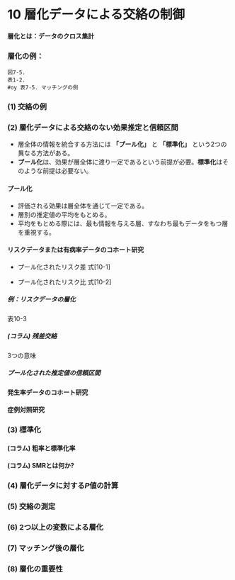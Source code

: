 # 10 層化データによる交絡の制御

#### 層化とは：データのクロス集計

### 層化の例：
	図7-5. 
	表1-2.
	#oy 表7-5. マッチングの例

### (1) 交絡の例
### (2) 層化データによる交絡のない効果推定と信頼区間

* 層全体の情報を統合する方法には **「プール化」** と **「標準化」** という2つの異なる方法がある。
* **プール化**は、効果が層全体に渡り一定であるという前提が必要。**標準化**はそのような前提は必要ない。

#### プール化
* 評価される効果は層全体を通じて一定である。
* 層別の推定値の平均をもとめる。
* 平均をもとめる際には、最も情報を与える層、すなわち最もデータをもつ層を重視する。

#### リスクデータまたは有病率データのコホート研究

* プール化されたリスク差 式[10-1]

* プール化されたリスク比 式[10-2]

##### 例：リスクデータの層化

表10-3

##### (コラム) 残差交絡
3つの意味

##### プール化された推定値の信頼区間

#### 発生率データのコホート研究

#### 症例対照研究

### (3) 標準化

#### (コラム) 粗率と標準化率

#### (コラム) SMRとは何か?

### (4) 層化データに対する*P*値の計算

### (5) 交絡の測定

### (6) 2つ以上の変数による層化

### (7) マッチング後の層化

### (8) 層化の重要性

